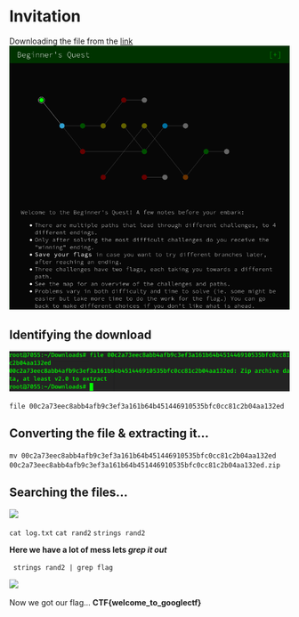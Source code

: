 # Invitation
Downloading the file from the <a href="https://storage.googleapis.com/gctf-2019-attachments/00c2a73eec8abb4afb9c3ef3a161b64b451446910535bfc0cc81c2b04aa132ed">link</a>
![The Roadmap](https://github.com/CodingJackson/GoogleCTF-Beginner/blob/master/Invitation/Screenshot%20from%202020-03-01%2001-00-33.png)
## Identifying the download

![](https://github.com/CodingJackson/GoogleCTF-Beginner/blob/master/Invitation/Screenshot%20from%202020-03-01%2001-33-21.png)

```file 00c2a73eec8abb4afb9c3ef3a161b64b451446910535bfc0cc81c2b04aa132ed```

## Converting the file & extracting it...

```mv 00c2a73eec8abb4afb9c3ef3a161b64b451446910535bfc0cc81c2b04aa132ed 00c2a73eec8abb4afb9c3ef3a161b64b451446910535bfc0cc81c2b04aa132ed.zip```


## Searching the files...

![](https://github.com/CodingJackson/GoogleCTF-Beginner/blob/master/Invitation/Screenshot%20from%202020-03-01%2001-23-34.png)


```cat log.txt```
```cat rand2```
```strings rand2```

**Here we have a lot of mess lets _grep it out_**

``` strings rand2 | grep flag```

![](https://github.com/CodingJackson/GoogleCTF-Beginner/blob/master/Invitation/Screenshot%20from%202020-03-01%2001-17-26.png)

Now we got our flag... 
__CTF{welcome_to_googlectf}__


